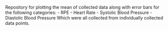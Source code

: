 Repository for plotting the mean of collected data along with error bars for the following categories:
       - RPE
       - Heart Rate
       - Systolic Blood Pressure
       - Diastolic Blood Pressure
Which were all collected from individually collected data points.